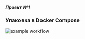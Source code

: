##### Проект №1
### Упаковка в Docker Compose

![example workflow](https://github.com/vladislav1923/devops-for-programmers-project-lvl1/.github/workflows/push.yml/badge.svg)
